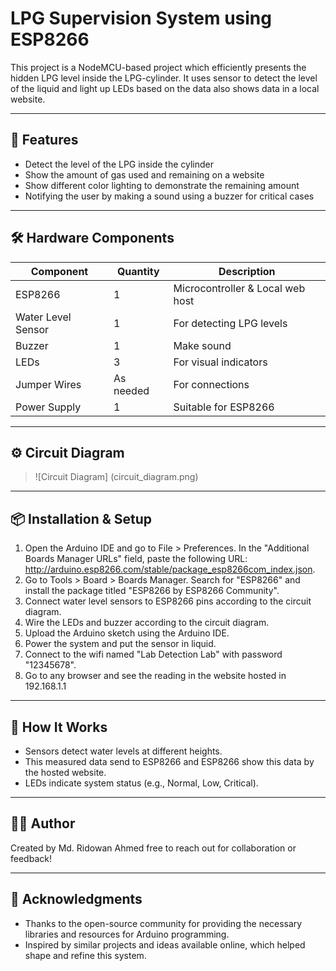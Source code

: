 # LPG Supervision System using ESP8266

This project is a NodeMCU-based project which efficiently presents the hidden LPG level inside the LPG-cylinder. It uses sensor to detect the level of the liquid and light up LEDs based on the data also shows data in a local website.

---

## 🚀 Features

- Detect the level of the LPG inside the cylinder
- Show the amount of gas used and remaining on a website
- Show different color lighting to demonstrate the remaining amount
- Notifying the user by making a sound using a buzzer for critical cases

---

## 🛠️ Hardware Components

| Component             | Quantity | Description                          |
|----------------------|----------|--------------------------------------|
| ESP8266              | 1        | Microcontroller & Local web host     |
| Water Level Sensor   | 1        | For detecting LPG levels             |
| Buzzer               | 1        | Make sound                           |
| LEDs                 | 3        | For visual indicators                |
| Jumper Wires         | As needed| For connections                      |
| Power Supply         | 1        | Suitable for ESP8266                 |

---

## ⚙️ Circuit Diagram

> ![Circuit Diagram] (circuit_diagram.png)

---

## 📦 Installation & Setup

1. Open the Arduino IDE and go to File > Preferences. In the "Additional Boards Manager URLs" field, paste the following URL: http://arduino.esp8266.com/stable/package_esp8266com_index.json.
2. Go to Tools > Board > Boards Manager. Search for "ESP8266" and install the package titled "ESP8266 by ESP8266 Community".
3. Connect water level sensors to ESP8266 pins according to the circuit diagram.
4. Wire the LEDs and buzzer according to the circuit diagram.
5. Upload the Arduino sketch using the Arduino IDE.
6. Power the system and put the sensor in liquid.
7. Connect to the wifi named "Lab Detection Lab" with password "12345678".
8. Go to any browser and see the reading in the website hosted in 192.168.1.1

---

## 🧠 How It Works

- Sensors detect water levels at different heights.
- This measured data send to ESP8266 and ESP8266 show this data by the hosted website.
- LEDs indicate system status (e.g., Normal, Low, Critical).

---

## 🧑‍🔧 Author

Created by Md. Ridowan Ahmed 
free to reach out for collaboration or feedback!

---

## 🙏 Acknowledgments

- Thanks to the open-source community for providing the necessary libraries and resources for Arduino programming.
- Inspired by similar projects and ideas available online, which helped shape and refine this system.

